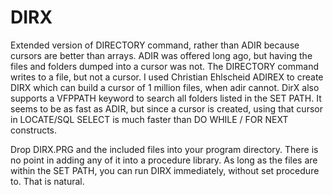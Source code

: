 # DIRX
Extended version of DIRECTORY command, rather than ADIR because cursors are better than arrays.
ADIR was offered long ago, but having the files and folders dumped into a cursor was not. The DIRECTORY command writes to a file, but not a cursor. I used Christian Ehlscheid ADIREX to create DIRX which can build a cursor of 1 million files, when adir cannot.
DirX also supports a VFPPATH keyword to search all folders listed in the SET PATH.
It seems to be as fast as ADIR, but since a cursor is created, using that cursor in LOCATE/SQL SELECT is much faster than DO WHILE / FOR NEXT constructs.

Drop DIRX.PRG and the included files into your program directory. There is no point in adding any of it into a procedure library. As long as the files are within the SET PATH, you can run DIRX immediately, without set procedure to. That is natural.

